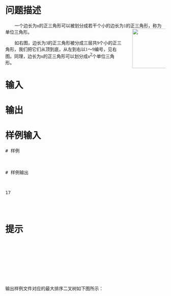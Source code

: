 

# 问题描述


<p style="text-indent:21.7500pt;">
<span style="font-size:10.5000pt;font-family:&#39;宋体&#39;;">一个边长为<span>n</span><span>的正三角形可以被划分成若干个小的边长为</span><span>1</span><span>的正三角形，称为单位三</span></span><span style="font-family:宋体;font-size:10.5pt;">角形。<img src="/upload/image/20121017/20121017085930_11333.png" alt="" align="right" height="124" width="134"/><span></span></span> 
</p>
<p style="text-indent:21.7500pt;">
<span style="font-family:宋体;font-size:10.5pt;">如右图，边长为</span><span style="font-family:宋体;font-size:10.5pt;">3</span><span style="font-family:宋体;font-size:10.5pt;">的正三角形被分成三层共</span><span style="font-family:宋体;font-size:10.5pt;">9</span><span style="font-family:宋体;font-size:10.5pt;">个小的正三角形，我们把它们从顶到</span><span style="font-size:10.5000pt;font-family:&#39;宋体&#39;;">底，从左到右以1～9编号，见右图。同理，边长为n的正三角形可以划分成n</span><span style="font-size:10.5000pt;font-family:&#39;宋体&#39;;vertical-align:super;">2</span><span style="font-size:10.5000pt;font-family:&#39;宋体&#39;;">个单位三</span><span style="font-family:宋体;font-size:10.5pt;">角形。</span> 
</p>

# 输入



# 输出



# 样例输入


<pre>
# 样例



# 样例输出


<pre>17</pre>

# 提示


<p>
<br/>
</p>
<p>
输出样例文件对应的最大排序二叉树如下图所示：
</p>
<p>
<img src="/upload/image/20121017/20121017090156_57994.png" alt=""/> 
</p>
<p>
<br/>
</p>
<p>
<br/>
</p>
